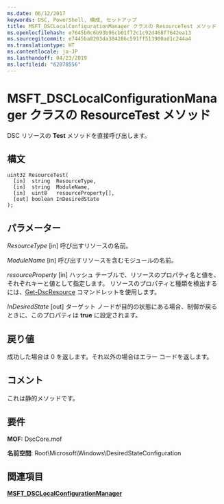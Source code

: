 ```yaml
---
ms.date: 06/12/2017
keywords: DSC, PowerShell, 構成, セットアップ
title: MSFT_DSCLocalConfigurationManager クラスの ResourceTest メソッド
ms.openlocfilehash: e7645b0c6b93b96cb01f72c1c92d468f7642ea13
ms.sourcegitcommit: e7445ba8203da304286c591ff513900ad1c244a4
ms.translationtype: HT
ms.contentlocale: ja-JP
ms.lasthandoff: 04/23/2019
ms.locfileid: "62078556"
---
```

# <a name="resourcetest-method-of-the-msftdsclocalconfigurationmanager-class"></a>MSFT_DSCLocalConfigurationManager クラスの ResourceTest メソッド

DSC リソースの **Test** メソッドを直接呼び出します。

## <a name="syntax"></a>構文

```mof
uint32 ResourceTest(
  [in]  string  ResourceType,
  [in]  string  ModuleName,
  [in]  uint8   resourceProperty[],
  [out] boolean InDesiredState
);
```

## <a name="parameters"></a>パラメーター

*ResourceType* \[in\] 呼び出すリソースの名前。

*ModuleName* \[in\] 呼び出すリソースを含むモジュールの名前。

*resourceProperty* \[in\] ハッシュ テーブルで、リソースのプロパティ名と値を、それぞれキーと値として指定します。 リソースのプロパティと種類を検出するには、[Get-DscResource](/powershell/module/PSDesiredStateConfiguration/Get-DscResource) コマンドレットを使用します。

*InDesiredState* \[out\] ターゲット ノードが目的の状態にある場合、制御が戻るときに、このプロパティは **true** に設定されます。

## <a name="return-value"></a>戻り値

成功した場合は 0 を返します。それ以外の場合はエラー コードを返します。

## <a name="remarks"></a>コメント

これは静的メソッドです。

## <a name="requirements"></a>要件

**MOF:** DscCore.mof

**名前空間**: Root\Microsoft\Windows\DesiredStateConfiguration

## <a name="see-also"></a>関連項目

[**MSFT_DSCLocalConfigurationManager**](msft-dsclocalconfigurationmanager.md)
